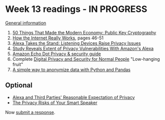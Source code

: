 # Week 13 readings - IN PROGRESS

[General information](../README.md#readings)

1. [50 Things That Made the Modern Economy: Public Key Cryptography](https://www.bbc.co.uk/programmes/p04vqrwy)
1. [How the Internet Really Works](../README.md#readings), pages 46-51
1. [Alexa Takes the Stand: Listening Devices Raise Privacy Issues](https://time.com/4766611/alexa-takes-the-stand-listening-devices-raise-privacy-issues/)
1. [Study Reveals Extent of Privacy Vulnerabilities With Amazon's Alexa](https://news.ncsu.edu/2021/03/alexa-skill-vulnerabilities/)
1. [Amazon Echo Dot Privacy & security guide](https://foundation.mozilla.org/en/privacynotincluded/amazon-echo-dot/)
1. Complete [Digital Privacy and Security for Normal People](https://personal-security.afeld.me/) "Low-hanging fruit"
1. [A simple way to anonymize data with Python and Pandas](https://dev.to/r0f1/a-simple-way-to-anonymize-data-with-python-and-pandas-79g)

## Optional

- [Alexa and Third Parties' Reasonable Expectation of Privacy](https://www.law.georgetown.edu/american-criminal-law-review/aclr-online/volume-54/alexa-and-third-parties-reasonable-expectation-of-privacy/)
- [The Privacy Risks of Your Smart Speaker](https://vpnoverview.com/privacy/devices/privacy-risks-smart-speaker/)

Now [submit a response](../README.md#responses).
